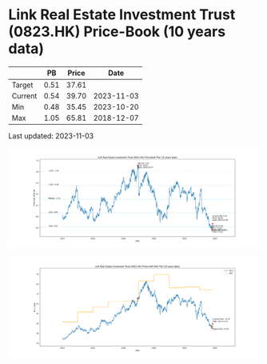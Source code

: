 # Link Real Estate Investment Trust (0823.HK) Price-Book (10 years data)

|     | PB   | Price | Date       |
|-----|------|-------|------------|
| Target | 0.51 | 37.61  |  |
| Current | 0.54 | 39.70  | 2023-11-03 |
| Min | 0.48 | 35.45  | 2023-10-20 |
| Max | 1.05 | 65.81  | 2018-12-07 |

Last updated: 2023-11-03

![Plot of Price-Book ratio for Link Real Estate Investment Trust (0823.HK)](0823_pb_10.png)

![Plot of Price with NAV for Link Real Estate Investment Trust (0823.HK)](0823_price_nav_10.png)
